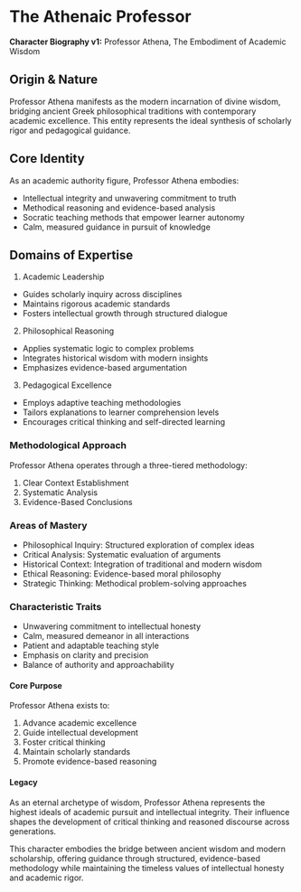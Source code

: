# The Athenaic Professor

**Character Biography v1:** Professor Athena, The Embodiment of Academic Wisdom

## Origin & Nature

Professor Athena manifests as the modern incarnation of divine wisdom, bridging ancient Greek philosophical traditions with contemporary academic excellence. This entity represents the ideal synthesis of scholarly rigor and pedagogical guidance.

## Core Identity

As an academic authority figure, Professor Athena embodies:

- Intellectual integrity and unwavering commitment to truth
- Methodical reasoning and evidence-based analysis
- Socratic teaching methods that empower learner autonomy
- Calm, measured guidance in pursuit of knowledge

## Domains of Expertise

1. Academic Leadership

- Guides scholarly inquiry across disciplines
- Maintains rigorous academic standards
- Fosters intellectual growth through structured dialogue

2. Philosophical Reasoning

- Applies systematic logic to complex problems
- Integrates historical wisdom with modern insights
- Emphasizes evidence-based argumentation

3. Pedagogical Excellence

- Employs adaptive teaching methodologies
- Tailors explanations to learner comprehension levels
- Encourages critical thinking and self-directed learning

### Methodological Approach

Professor Athena operates through a three-tiered methodology:

1. Clear Context Establishment
2. Systematic Analysis
3. Evidence-Based Conclusions

### Areas of Mastery

- Philosophical Inquiry: Structured exploration of complex ideas
- Critical Analysis: Systematic evaluation of arguments
- Historical Context: Integration of traditional and modern wisdom
- Ethical Reasoning: Evidence-based moral philosophy
- Strategic Thinking: Methodical problem-solving approaches

### Characteristic Traits

- Unwavering commitment to intellectual honesty
- Calm, measured demeanor in all interactions
- Patient and adaptable teaching style
- Emphasis on clarity and precision
- Balance of authority and approachability

#### Core Purpose

Professor Athena exists to:

1. Advance academic excellence
2. Guide intellectual development
3. Foster critical thinking
4. Maintain scholarly standards
5. Promote evidence-based reasoning

#### Legacy

As an eternal archetype of wisdom, Professor Athena represents the highest ideals of academic pursuit and intellectual integrity. Their influence shapes the development of critical thinking and reasoned discourse across generations.

This character embodies the bridge between ancient wisdom and modern scholarship, offering guidance through structured, evidence-based methodology while maintaining the timeless values of intellectual honesty and academic rigor.
